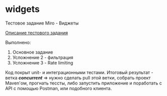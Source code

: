 # widgets
Тестовое задание Miro - Виджеты

[Описание тестового задания][https://docs.google.com/document/d/1-zVGv7wUIX584qWgBd13HlcHK3J6KYqi7v3WuL990_s/edit#]

[https://docs.google.com/document/d/1-zVGv7wUIX584qWgBd13HlcHK3J6KYqi7v3WuL990_s/edit#]: https://docs.google.com/document/d/1-zVGv7wUIX584qWgBd13HlcHK3J6KYqi7v3WuL990_s/edit#

Выполнено:
1. Основное задание
2. Усложнение 2 - фильтрация
3. Усложнение 3 - Rate limiting
 
Код покрыт unit- и интеграционными тестами.
Итоговый результат - ветка **_concurrent_** => нужно сделать pull этой ветки, собрать проект Maven'ом, прогнать тессты, либо запустить приложение и поработать с API с помощью Postman, или подобного клиента.
